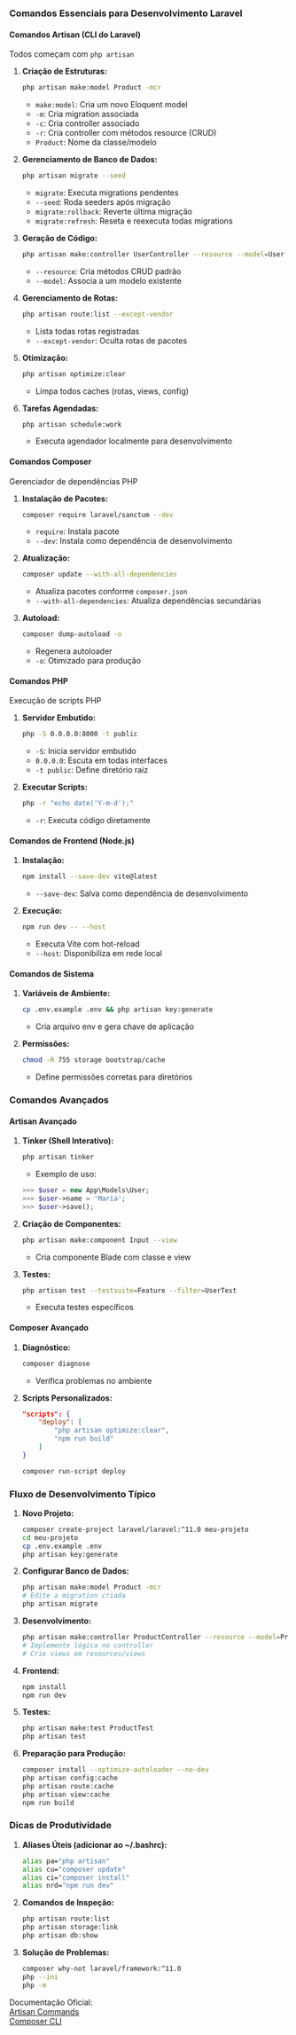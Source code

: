 ### Comandos Essenciais para Desenvolvimento Laravel

#### **Comandos Artisan (CLI do Laravel)**
Todos começam com `php artisan`

1. **Criação de Estruturas:**
   ```bash
   php artisan make:model Product -mcr
   ```
   - `make:model`: Cria um novo Eloquent model
   - `-m`: Cria migration associada
   - `-c`: Cria controller associado
   - `-r`: Cria controller com métodos resource (CRUD)
   - `Product`: Nome da classe/modelo

2. **Gerenciamento de Banco de Dados:**
   ```bash
   php artisan migrate --seed
   ```
   - `migrate`: Executa migrations pendentes
   - `--seed`: Roda seeders após migração
   - `migrate:rollback`: Reverte última migração
   - `migrate:refresh`: Reseta e reexecuta todas migrations

3. **Geração de Código:**
   ```bash
   php artisan make:controller UserController --resource --model=User
   ```
   - `--resource`: Cria métodos CRUD padrão
   - `--model`: Associa a um modelo existente

4. **Gerenciamento de Rotas:**
   ```bash
   php artisan route:list --except-vendor
   ```
   - Lista todas rotas registradas
   - `--except-vendor`: Oculta rotas de pacotes

5. **Otimização:**
   ```bash
   php artisan optimize:clear
   ```
   - Limpa todos caches (rotas, views, config)

6. **Tarefas Agendadas:**
   ```bash
   php artisan schedule:work
   ```
   - Executa agendador localmente para desenvolvimento

#### **Comandos Composer**
Gerenciador de dependências PHP

1. **Instalação de Pacotes:**
   ```bash
   composer require laravel/sanctum --dev
   ```
   - `require`: Instala pacote
   - `--dev`: Instala como dependência de desenvolvimento

2. **Atualização:**
   ```bash
   composer update --with-all-dependencies
   ```
   - Atualiza pacotes conforme `composer.json`
   - `--with-all-dependencies`: Atualiza dependências secundárias

3. **Autoload:**
   ```bash
   composer dump-autoload -o
   ```
   - Regenera autoloader
   - `-o`: Otimizado para produção

#### **Comandos PHP**
Execução de scripts PHP

1. **Servidor Embutido:**
   ```bash
   php -S 0.0.0.0:8000 -t public
   ```
   - `-S`: Inicia servidor embutido
   - `0.0.0.0`: Escuta em todas interfaces
   - `-t public`: Define diretório raiz

2. **Executar Scripts:**
   ```bash
   php -r "echo date('Y-m-d');"
   ```
   - `-r`: Executa código diretamente

#### **Comandos de Frontend (Node.js)**
1. **Instalação:**
   ```bash
   npm install --save-dev vite@latest
   ```
   - `--save-dev`: Salva como dependência de desenvolvimento

2. **Execução:**
   ```bash
   npm run dev -- --host
   ```
   - Executa Vite com hot-reload
   - `--host`: Disponibiliza em rede local

#### **Comandos de Sistema**
1. **Variáveis de Ambiente:**
   ```bash
   cp .env.example .env && php artisan key:generate
   ```
   - Cria arquivo env e gera chave de aplicação

2. **Permissões:**
   ```bash
   chmod -R 755 storage bootstrap/cache
   ```
   - Define permissões corretas para diretórios

### Comandos Avançados

#### **Artisan Avançado**
1. **Tinker (Shell Interativo):**
   ```bash
   php artisan tinker
   ```
   - Exemplo de uso:
   ```php
   >>> $user = new App\Models\User;
   >>> $user->name = 'Maria';
   >>> $user->save();
   ```

2. **Criação de Componentes:**
   ```bash
   php artisan make:component Input --view
   ```
   - Cria componente Blade com classe e view

3. **Testes:**
   ```bash
   php artisan test --testsuite=Feature --filter=UserTest
   ```
   - Executa testes específicos

#### **Composer Avançado**
1. **Diagnóstico:**
   ```bash
   composer diagnose
   ```
   - Verifica problemas no ambiente

2. **Scripts Personalizados:**
   ```json
   "scripts": {
       "deploy": [
           "php artisan optimize:clear",
           "npm run build"
       ]
   }
   ```
   ```bash
   composer run-script deploy
   ```

### Fluxo de Desenvolvimento Típico

1. **Novo Projeto:**
   ```bash
   composer create-project laravel/laravel:^11.0 meu-projeto
   cd meu-projeto
   cp .env.example .env
   php artisan key:generate
   ```

2. **Configurar Banco de Dados:**
   ```bash
   php artisan make:model Product -mcr
   # Edite a migration criada
   php artisan migrate
   ```

3. **Desenvolvimento:**
   ```bash
   php artisan make:controller ProductController --resource --model=Product
   # Implemente lógica no controller
   # Crie views em resources/views
   ```

4. **Frontend:**
   ```bash
   npm install
   npm run dev
   ```

5. **Testes:**
   ```bash
   php artisan make:test ProductTest
   php artisan test
   ```

6. **Preparação para Produção:**
   ```bash
   composer install --optimize-autoloader --no-dev
   php artisan config:cache
   php artisan route:cache
   php artisan view:cache
   npm run build
   ```

### Dicas de Produtividade

1. **Aliases Úteis (adicionar ao ~/.bashrc):**
   ```bash
   alias pa="php artisan"
   alias cu="composer update"
   alias ci="composer install"
   alias nrd="npm run dev"
   ```

2. **Comandos de Inspeção:**
   ```bash
   php artisan route:list
   php artisan storage:link
   php artisan db:show
   ```

3. **Solução de Problemas:**
   ```bash
   composer why-not laravel/framework:^11.0
   php --ini
   php -m
   ```

Documentação Oficial:  
[Artisan Commands](https://laravel.com/docs/11.x/artisan)  
[Composer CLI](https://getcomposer.org/doc/03-cli.md)